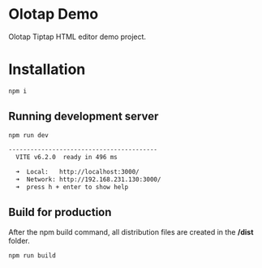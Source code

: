 
# Olotap Demo

Olotap Tiptap HTML editor demo project.

# Installation

```sh
npm i
```

## Running development server

```sh
npm run dev

-----------------------------------------
  VITE v6.2.0  ready in 496 ms

  ➜  Local:   http://localhost:3000/
  ➜  Network: http://192.168.231.130:3000/
  ➜  press h + enter to show help
```

## Build for production

After the npm build command, all distribution files are created in the <b>/dist</b> folder.

```sh
npm run build
```

